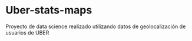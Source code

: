 # Uber-stats-maps
Proyecto de data science realizado utilizando datos de geolocalización de usuarios de UBER
